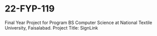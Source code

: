 # 22-FYP-119
Final Year Project for Program BS Computer Science at National Textile University, Faisalabad. Project Title: SignLink
